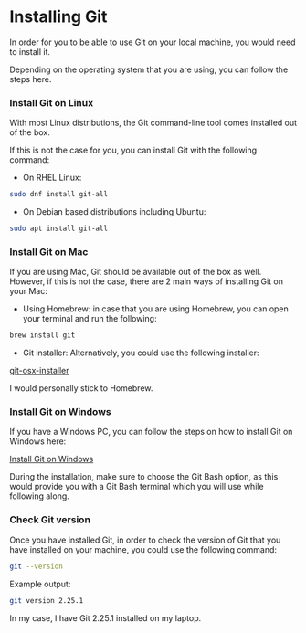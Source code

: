 # Installing Git

In order for you to be able to use Git on your local machine, you would need to install it.

Depending on the operating system that you are using, you can follow the steps here.

### Install Git on Linux

With most Linux distributions, the Git command-line tool comes installed out of the box.

If this is not the case for you, you can install Git with the following command:

* On RHEL Linux:

```bash
sudo dnf install git-all
```

* On Debian based distributions including Ubuntu:

```bash
sudo apt install git-all
```

### Install Git on Mac

If you are using Mac, Git should be available out of the box as well. However, if this is not the case, there are 2 main ways of installing Git on your Mac:

* Using Homebrew: in case that you are using Homebrew, you can open your terminal and run the following:

```bash
brew install git
```

* Git installer: Alternatively, you could use the following installer:

[git-osx-installer](https://sourceforge.net/projects/git-osx-installer/)

I would personally stick to Homebrew.

### Install Git on Windows

If you have a Windows PC, you can follow the steps on how to install Git on Windows here:

[Install Git on Windows](https://git-scm.com/download/win)

During the installation, make sure to choose the Git Bash option, as this would provide you with a Git Bash terminal which you will use while following along.

### Check Git version

Once you have installed Git, in order to check the version of Git that you have installed on your machine, you could use the following command:

```bash
git --version
```

Example output:

```bash
git version 2.25.1
```

In my case, I have Git 2.25.1 installed on my laptop.